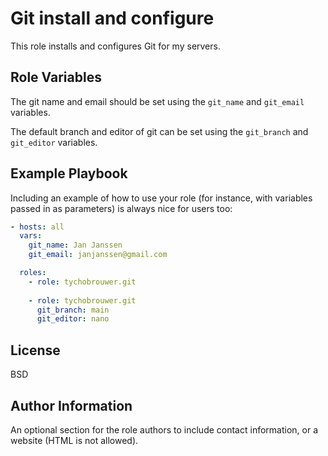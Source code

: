 Git install and configure
=========

This role installs and configures Git for my servers.

Role Variables
--------------

The git name and email should be set using the ```git_name``` and ```git_email``` variables.

The default branch and editor of git can be set using the ```git_branch``` and ```git_editor``` variables.

Example Playbook
----------------

Including an example of how to use your role (for instance, with variables passed in as parameters) is always nice for users too:

```yaml
- hosts: all
  vars:
    git_name: Jan Janssen
    git_email: janjanssen@gmail.com

  roles:
    - role: tychobrouwer.git
    
    - role: tychobrouwer.git
      git_branch: main
      git_editor: nano
```

License
-------

BSD

Author Information
------------------

An optional section for the role authors to include contact information, or a website (HTML is not allowed).
